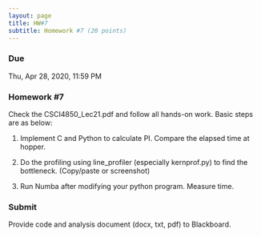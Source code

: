 ```yaml
---
layout: page
title: HW#7
subtitle: Homework #7 (20 points)
---
```


### Due
Thu, Apr 28, 2020, 11:59 PM

### Homework #7
Check the CSCI4850_Lec21.pdf and follow all hands-on work. Basic steps are as below:

1. Implement C and Python to calculate PI. Compare the elapsed time at hopper.

2. Do the profiling using line_profiler (especially kernprof.py) to find the bottleneck. (Copy/paste or screenshot)

3. Run Numba after modifying your python program. Measure time.

### Submit
Provide code and analysis document (docx, txt, pdf) to Blackboard.
